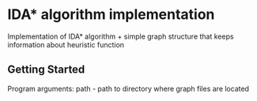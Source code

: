 # IDA* algorithm implementation

Implementation of IDA* algorithm + simple graph structure that keeps information about heuristic function 

## Getting Started

Program arguments:
  path - path to directory where graph files are located
